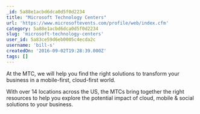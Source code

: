 ```yaml
---
_id: 5a88e1acbd6dca0d5f0d2234
title: "Microsoft Technology Centers"
url: 'https://www.microsoftevents.com/profile/web/index.cfm'
category: 5a88e1acbd6dca0d5f0d2234
slug: 'microsoft-technology-centers'
user_id: 5a83ce59d6eb0005c4ecda2c
username: 'bill-s'
createdOn: '2016-09-02T19:28:39.000Z'
tags: []
---
```


At the MTC, we will help you find the right solutions to transform your business in a mobile-first, cloud-first world.

With over 14 locations across the US, the MTCs bring together the right resources to help you explore the potential impact of cloud, mobile & social solutions to your business.

